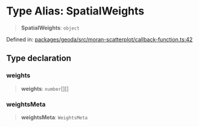 # Type Alias: SpatialWeights

> **SpatialWeights**: `object`

Defined in: [packages/geoda/src/moran-scatterplot/callback-function.ts:42](https://github.com/GeoDaCenter/openassistant/blob/a5eebdb32e6bf1b6b4eedf634485568edcefaa57/packages/geoda/src/moran-scatterplot/callback-function.ts#L42)

## Type declaration

### weights

> **weights**: `number`[][]

### weightsMeta

> **weightsMeta**: `WeightsMeta`
